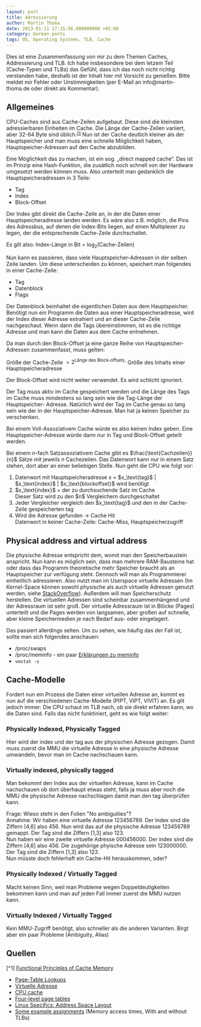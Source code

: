 ```yaml
---
layout: post
title: Adressierung
author: Martin Thoma
date: 2013-01-11 17:15:56.000000000 +01:00
category: German posts
tags: OS, Operating Systems, TLB, Cache
---
```

<div class="info">Dies ist eine Zusammenfassung von mir zu dem Themen Caches, Addressierung und TLB. Ich habe insbesondere bei dem letzem Teil (Cache-Typen und TLBs) das Gef&uuml;hl, dass ich das noch nicht richtig verstanden habe, deshalb ist der Inhalt hier mit Vorsicht zu genie&szlig;en. Bitte meldet mir Fehler oder Unstimmigkeiten (per E-Mail an info@martin-thoma.de oder direkt als Kommentar).</div>

## Allgemeines
CPU-Caches sind aus Cache-Zeilen aufgebaut. Diese sind die kleinsten adressierbaren Einheiten im Cache. Die L&auml;nge der Cache-Zeilen variiert, aber 32-64 Byte sind &uuml;blich.<small><sup><a href="#ref1" name="anchor1">[1]</a></sup></small> Nun ist der Cache deutlich kleiner als der Hauptspeicher und man muss eine schnelle M&ouml;glichkeit haben, Hauptspeicher-Adressen auf den Cache abzubilden.

Eine M&ouml;glichkeit das zu machen, ist ein sog. &bdquo;direct mapped
cache&ldquo;. Das ist im Prinzip eine Hash-Funktion, die zus&auml;tlich noch
schnell von der Hardware umgesetzt werden k&ouml;nnen muss. Also unterteilt man
gedanklich die Hauptspeicheradressen in 3 Teile:
<ul>
	<li>Tag</li>
	<li>Index</li>
	<li>Block-Offset</li>
</ul>

Der Index gibt direkt die Cache-Zeile an, in der die Daten einer
Hauptspeicheradresse landen werden. Es w&auml;re also z.B. m&ouml;glich, die
Pins des Adressbus, auf denen die Index-Bits liegen, auf einen Multiplexer zu
legen, der die entsprechende Cache-Zeile durchschaltet.

Es gilt also: Index-L&auml;nge in Bit = $\log_2(\text{Cache-Zeilen})$

Nun kann es passieren, dass viele Hauptspeicher-Adressen in der selben Zeile
landen. Um diese unterscheiden zu k&ouml;nnen, speichert man folgendes in einer
Cache-Zeile:
<ul>
	<li>Tag</li>
	<li>Datenblock</li>
	<li>Flags</li>
</ul>

Der Datenblock beinhaltet die eigentlichen Daten aus dem Hauptspeicher.
Ben&ouml;tigt nun ein Programm die Daten aus einer Hauptspeicheradresse, wird
der Index dieser Adresse extrahiert und an dieser Cache-Zeile nachgeschaut.
Wenn dann die Tags &uuml;bereinstimmen, ist es die richtige Adresse und man
kann die Daten aus dem Cache entnehmen.

Da man durch den Block-Offset ja eine ganze Reihe von Hauptspeicher-Adressen
zusammenfasst, muss gelten:

Gr&ouml;&szlig;e der Cache-Zeile $= 2^{\text{Länge des Block-offsets}} \cdot$
Gr&ouml;&szlig;e des Inhalts einer Hauptspeicheradresse

Der Block-Offset wird nicht weiter verwendet. Es wird schlicht ignoriert.

Der Tag muss aktiv im Cache gespeichert werden und die L&auml;nge des Tags im
Cache muss mindestens so lang sein wie die Tag-L&auml;nge der Hauptspeicher-
Adresse. Nat&uuml;rlich wird der Tag im Cache genau so lang sein wie der in der
Hauptspeicher-Adresse. Man hat ja keinen Speicher zu verschenken.

Bei einem Voll-Assoziativem Cache w&uuml;rde es also keinen Index geben. Eine
Hauptspeicher-Adresse w&uuml;rde dann nur in Tag und Block-Offset geteilt
werden.

Bei einem $n$-fach Satzassoziativem Cache gibt es $\frac{\text{Cachzeilen}}{n}$ S&auml;tze mit jeweils $n$ Cachezeilen. Das Datenwort kann nur in einem Satz stehen, dort aber an einer beliebigen Stelle. Nun geht die CPU wie folgt vor:

<ol>
	<li>Datenwort mit Hauptspeicheradresse x = $x_\text{tag}$ | $x_\text{index}$ | $x_\text{blockoffset}$ wird ben&ouml;tigt</li>
	<li>$x_\text{index}$ = der zu durchsuchende Satz im Cache<br/>
	Dieser Satz wird zu den $n$ Vergleichern durchgeschaltet</li>
	<li>Jeder Vergleicher vergleich den $x_\text{tag}$ und den in der Cache-Zeile gespeicherten tag</li>
	<li>Wird die Adresse gefunden &rarr; Cache Hit<br/>
	Datenwort in keiner Cache-Zeile: Cache-Miss, Hauptspeicherzugriff</li>
</ol>

<h2>Physical address and virtual address</h2>
Die physische Adresse entspricht dem, womit man den Speicherbaustein anspricht. Nun kann es m&ouml;glich sein, dass man mehrere RAM-Bausteine hat oder dass das Programm theoretische mehr Speicher braucht als an Hauptspeicher zur verf&uuml;gung steht. Dennoch will man als Programmierer einheitlich adressieren. Also nutzt man im Userspace virtuelle Adressen (Im Kernel-Space k&ouml;nnen sowohl physische als auch virtuelle Adressen genutzt werden, siehe <a href="http://stackoverflow.com/a/6261020/562769">StackOverflow</a>). Au&szlig;erdem will man Speicherschutz herstellen.
Die virtuellen Adressen sind scheinbar zusammenh&auml;ngend und der Adressraum ist sehr gro&szlig;. Der virtuelle Adressraum ist in Bl&ouml;cke (Pages) unterteilt und die Pages werden von langsamen, aber gro&szlig;en auf schnelle, aber kleine Speichermedien je nach Bedarf aus- oder eingelagert.

Das passiert allerdings selten. Um zu sehen, wie h&auml;ufig das der Fall ist, sollte man sich folgendes anschauen:
<ul>
  <li>/proc/swaps</li>
  <li>/proc/meminfo - ein paar <a href="http://www.centos.org/docs/5/html/5.2/Deployment_Guide/s2-proc-meminfo.html">Erkl&auml;rungen zu meminfo</a></li>
  <li><code>vmstat -s</code></li>
</ul>

## Cache-Modelle
Fordert nun ein Prozess die Daten einer virtuellen Adresse an, kommt es nun auf die verschiedenen Cache-Modelle (PIPT, VIPT, VIVIT) an. Es gilt jedoch immer: Die CPU schaut im TLB nach, ob sie direkt erfahren kann, wo die Daten sind. Falls das nicht funktiniert, geht es wie folgt weiter:

### Physically Indexed, Physically Tagged
Hier wird der index und der tag aus der physischen Adresse gezogen. Damit muss zuerst die MMU die virtuelle Adresse in eine physische Adresse umwandeln, bevor man im Cache nachschauen kann.

### Virtually indexed, physically tagged
Man bekommt den Index aus der virtuellen Adresse, kann im Cache nachschauen ob dort &uuml;berhaupt etwas steht, falls ja muss aber noch die MMU die physische Adresse nachschlagen damit man den tag &uuml;berpr&uuml;fen kann.

<div class="frage">Frage: Wieso steht in den Folien "No ambiguities"?<br/>Annahme: Wir haben eine virtuelle Adresse 123456789. Der Index sind die Ziffern [4,6] also 456. Nun wird das auf die physische Adresse 123456789 gemappt. Der Tag sind die Ziffern [1,3] also 123.<br/>Nun haben wir eine zweite virtuelle Adresse 000456000. Der index sind die Ziffern [4,6] also 456. Die zugeh&ouml;rige phyische Adresse sein 123000000. Der Tag sind die Ziffern [1,3] also 123.<br/>Nun m&uuml;sste doch fehlerhaft ein Cache-Hit herauskommen, oder?</div>

### Physically Indexed / Virtually Tagged
Macht keinen Sinn, weil man Probleme wegen Doppeldeutigkeiten bekommen kann und man auf jeden Fall immer zuerst die MMU nutzen kann.

### Virtually Indexed / Virtually Tagged
Kein MMU-Zugriff ben&ouml;tigt, also schneller als die anderen Varianten. Birgt aber ein paar Probleme (Ambiguity, Alias)

## Quellen
[^1] <a href="http://alasir.com/articles/cache_principles/cache_line_tag_index.html">Functional Principles of Cache Memory</a>

<ul>
  <li><a href="http://people.cs.umass.edu/~emery/classes/cmpsci377/current/notes/lecture_15_vm.pdf">Page-Table Lookups</a></li>
  <li><a href="http://de.wikipedia.org/wiki/Virtuelle_Adresse#Motivation">Virtuelle Adresse</a></li>
  <li><a href="http://en.wikipedia.org/wiki/CPU_cache">CPU cache</a></li>
  <li><a href="http://lwn.net/Articles/106177/">Four-level page tables</a></li>
  <li><a href="http://bottomupcs.sourceforge.net/csbu/x2816.htm">Linux Specifics: Address Space Layout</a></li>
  <li><a href="http://www.ecst.csuchico.edu/~hilzer/csci152/htm/EAT-TLB.htm">Some example assignments</a> (Memory access times, With and without TLBs)</li>
</ul>
